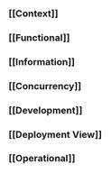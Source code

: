 ### [[Context]]
### [[Functional]]

### [[Information]]

### [[Concurrency]]

### [[Development]]

### [[Deployment View]]

### [[Operational]]




